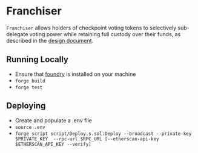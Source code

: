 # Franchiser

`Franchiser` allows holders of checkpoint voting tokens to selectively sub-delegate voting power while retaining full custody over their funds, as described in the [design document](https://uniswaplabs.notion.site/Franchiser-768dd0e188eb4323957c6e919c09491b).

## Running Locally

- Ensure that [foundry](https://book.getfoundry.sh/) is installed on your machine
- `forge build`
- `forge test`

## Deploying

- Create and populate a .env file
- `source .env`
- `forge script script/Deploy.s.sol:Deploy --broadcast --private-key $PRIVATE_KEY  --rpc-url $RPC_URL [--etherscan-api-key $ETHERSCAN_API_KEY --verify]`
